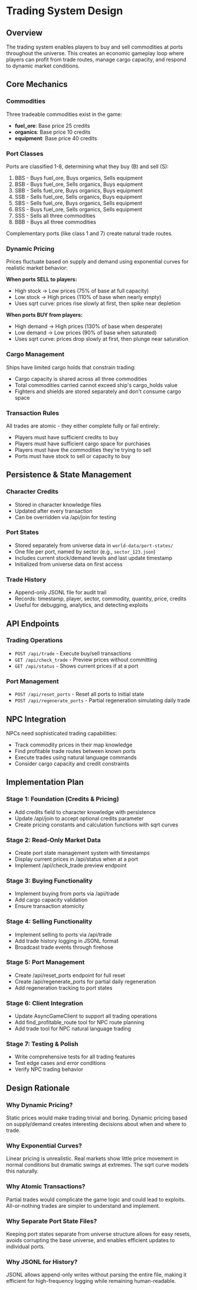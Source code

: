 # Trading System Design

## Overview

The trading system enables players to buy and sell commodities at ports throughout the universe. This creates an economic gameplay loop where players can profit from trade routes, manage cargo capacity, and respond to dynamic market conditions.

## Core Mechanics

### Commodities
Three tradeable commodities exist in the game:
- **fuel_ore**: Base price 25 credits
- **organics**: Base price 10 credits  
- **equipment**: Base price 40 credits

### Port Classes
Ports are classified 1-8, determining what they buy (B) and sell (S):
1. BBS - Buys fuel_ore, Buys organics, Sells equipment
2. BSB - Buys fuel_ore, Sells organics, Buys equipment
3. SBB - Sells fuel_ore, Buys organics, Buys equipment
4. SSB - Sells fuel_ore, Sells organics, Buys equipment
5. SBS - Sells fuel_ore, Buys organics, Sells equipment
6. BSS - Buys fuel_ore, Sells organics, Sells equipment
7. SSS - Sells all three commodities
8. BBB - Buys all three commodities

Complementary ports (like class 1 and 7) create natural trade routes.

### Dynamic Pricing

Prices fluctuate based on supply and demand using exponential curves for realistic market behavior:

**When ports SELL to players:**
- High stock → Low prices (75% of base at full capacity)
- Low stock → High prices (110% of base when nearly empty)
- Uses sqrt curve: prices rise slowly at first, then spike near depletion

**When ports BUY from players:**
- High demand → High prices (130% of base when desperate)
- Low demand → Low prices (90% of base when saturated)
- Uses sqrt curve: prices drop slowly at first, then plunge near saturation

### Cargo Management

Ships have limited cargo holds that constrain trading:
- Cargo capacity is shared across all three commodities
- Total commodities carried cannot exceed ship's cargo_holds value
- Fighters and shields are stored separately and don't consume cargo space

### Transaction Rules

All trades are atomic - they either complete fully or fail entirely:
- Players must have sufficient credits to buy
- Players must have sufficient cargo space for purchases
- Players must have the commodities they're trying to sell
- Ports must have stock to sell or capacity to buy

## Persistence & State Management

### Character Credits
- Stored in character knowledge files
- Updated after every transaction
- Can be overridden via /api/join for testing

### Port States
- Stored separately from universe data in `world-data/port-states/`
- One file per port, named by sector (e.g., `sector_123.json`)
- Includes current stock/demand levels and last update timestamp
- Initialized from universe data on first access

### Trade History
- Append-only JSONL file for audit trail
- Records: timestamp, player, sector, commodity, quantity, price, credits
- Useful for debugging, analytics, and detecting exploits

## API Endpoints

### Trading Operations
- `POST /api/trade` - Execute buy/sell transactions
- `GET /api/check_trade` - Preview prices without committing
- `GET /api/status` - Shows current prices if at a port

### Port Management
- `POST /api/reset_ports` - Reset all ports to initial state
- `POST /api/regenerate_ports` - Partial regeneration simulating daily trade

## NPC Integration

NPCs need sophisticated trading capabilities:
- Track commodity prices in their map knowledge
- Find profitable trade routes between known ports
- Execute trades using natural language commands
- Consider cargo capacity and credit constraints

## Implementation Plan

### Stage 1: Foundation (Credits & Pricing)
- Add credits field to character knowledge with persistence
- Update /api/join to accept optional credits parameter
- Create pricing constants and calculation functions with sqrt curves

### Stage 2: Read-Only Market Data
- Create port state management system with timestamps
- Display current prices in /api/status when at a port
- Implement /api/check_trade preview endpoint

### Stage 3: Buying Functionality
- Implement buying from ports via /api/trade
- Add cargo capacity validation
- Ensure transaction atomicity

### Stage 4: Selling Functionality  
- Implement selling to ports via /api/trade
- Add trade history logging in JSONL format
- Broadcast trade events through firehose

### Stage 5: Port Management
- Create /api/reset_ports endpoint for full reset
- Create /api/regenerate_ports for partial daily regeneration
- Add regeneration tracking to port states

### Stage 6: Client Integration
- Update AsyncGameClient to support all trading operations
- Add find_profitable_route tool for NPC route planning
- Add trade tool for NPC natural language trading

### Stage 7: Testing & Polish
- Write comprehensive tests for all trading features
- Test edge cases and error conditions
- Verify NPC trading behavior

## Design Rationale

### Why Dynamic Pricing?
Static prices would make trading trivial and boring. Dynamic pricing based on supply/demand creates interesting decisions about when and where to trade.

### Why Exponential Curves?
Linear pricing is unrealistic. Real markets show little price movement in normal conditions but dramatic swings at extremes. The sqrt curve models this naturally.

### Why Atomic Transactions?
Partial trades would complicate the game logic and could lead to exploits. All-or-nothing trades are simpler to understand and implement.

### Why Separate Port State Files?
Keeping port states separate from universe structure allows for easy resets, avoids corrupting the base universe, and enables efficient updates to individual ports.

### Why JSONL for History?
JSONL allows append-only writes without parsing the entire file, making it efficient for high-frequency logging while remaining human-readable.